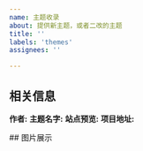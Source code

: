 ```yaml
---
name: 主题收录
about: 提供新主题，或者二改的主题
title: ''
labels: 'themes'
assignees: ''

---
```


## 相关信息
**作者:**
**主题名字:**
**站点预览:**
**项目地址:**

## 图片展示
<!--一个或多个-->
![]()